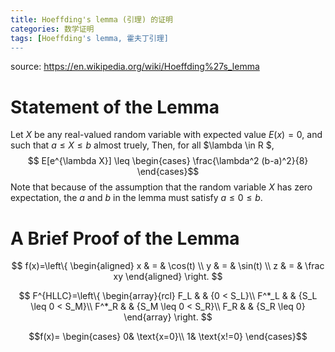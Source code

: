 ```yaml
---
title: Hoeffding's lemma (引理) 的证明
categories: 数学证明
tags: [Hoeffding's lemma, 霍夫丁引理]
---
```

source: https://en.wikipedia.org/wiki/Hoeffding%27s_lemma
# Statement of the Lemma
Let $X$ be any real-valued random variable with expected value $E(x)=0$, and such that $a \leq X \leq b$ almost truely,  Then, for all $\lambda \in R $,
$$ E[e^{\lambda X}] \leq \begin{cases}  \frac{\lambda^2 (b-a)^2}{8} \end{cases}$$
Note that because of the assumption that the random variable $X$ has zero expectation,  the $a$ and $b$ in the lemma must satisfy $a \leq 0 \leq b$.

# A Brief Proof of the Lemma 

$$ f(x)=\left\{
\begin{aligned}
x & = & \cos(t) \\
y & = & \sin(t) \\
z & = & \frac xy
\end{aligned}
\right.
$$


$$ F^{HLLC}=\left\{
\begin{array}{rcl}
F_L       &      & {0      <      S_L}\\
F^*_L     &      & {S_L \leq 0 < S_M}\\
F^*_R     &      & {S_M \leq 0 < S_R}\\
F_R       &      & {S_R \leq 0}
\end{array} \right. $$

$$f(x)=
\begin{cases}
0& \text{x=0}\\
1& \text{x!=0}
\end{cases}$$

